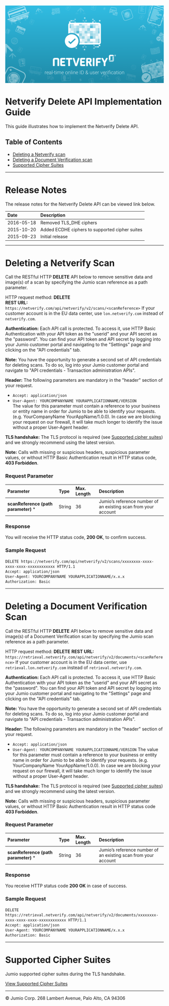 ![Jumio](/images/netverify.png)

# Netverify Delete API Implementation Guide

This guide illustrates how to implement the Netverify Delete API.


## Table of Contents

- [Deleting a Netverify scan](#deleting-a-netverify-scan)
- [Deleting a Document Verification scan](#deleting-a-document-verification-scan)
- [Supported Cipher Suites](#supported-cipher-suites)

---
# Release Notes

The release notes for the Netverify Delete API can be viewed link below.

| Date    | Description|
|:--------|:------------|
| 2016-05-18  |Removed TLS\_DHE ciphers|
| 2015-10-20  |Added ECDHE ciphers to supported cipher suites|
| 2015-09-23  |Initial release|

---
# Deleting a Netverify Scan

Call the RESTful HTTP **DELETE** API below to remove sensitive data and image(s) of a scan by specifying the Jumio scan reference as a path parameter.

HTTP request method: **DELETE**<br>
**REST URL:** `https://netverify.com/api/netverify/v2/scans/<scanReference>`
If your customer account is in the EU data center, use `lon.netverify.com` instead of `netverify.com`.

**Authentication:** Each API call is protected. To access it, use HTTP Basic Authentication with your API token as the "userid" and your API secret as the "password". You can find your API token and API secret by logging into your Jumio customer portal and navigating to the "Settings" page and clicking on the "API credentials" tab.

**Note:** You have the opportunity to generate a second set of API credentials for deleting scans. To do so, log into your Jumio customer portal and navigate to "API credentials - Transaction administration APIs".

**Header:** The following parameters are mandatory in the "header" section of your request.<br>
-	`Accept: application/json`<br />
-	`User-Agent: YOURCOMPANYNAME YOURAPPLICATIONNAME/VERSION`<br />
The value for this parameter must contain a reference to your business or entity name in order for Jumio to be able to identify your requests. (e.g. YourCompanyName YourAppName/1.0.0). In case we are blocking your request on our firewall, it will take much longer to identify the issue without a proper User-Agent header.

**TLS handshake:** The TLS protocol is required (see [Supported cipher suites](/netverify/supported-cipher-suites.md)) and we strongly recommend using the latest version.

**Note:** Calls with missing or suspicious headers, suspicious parameter values, or without HTTP Basic Authentication result in HTTP status code, **403 Forbidden**.

### Request Parameter

|Parameter       | Type    | Max. Length| Description|
|:---------------|:--------|:------------|:------------|
|**scanReference (path parameter)** *| String|36|Jumio’s reference number of an existing scan from your account|

### Response

You will receive the HTTP status code, **200 OK**, to confirm success.

### Sample Request

```
DELETE https://netverify.com/api/netverify/v2/scans/xxxxxxxx-xxxx-xxxx-xxxx-xxxxxxxxxxxx HTTP/1.1
Accept: application/json
User-Agent: YOURCOMPANYNAME YOURAPPLICATIONNAME/x.x.x
Authorization: Basic
```

---

# Deleting a Document Verification Scan

Call the RESTful HTTP **DELETE** API below to remove sensitive data and image(s) of a Document Verification scan by specifying the Jumio scan reference as a path parameter.

HTTP request method: **DELETE**
**REST URL:** `https://retrieval.netverify.com/api/netverify/v2/documents/<scanReference>`
If your customer account is in the EU data center, use `retrieval.lon.netverify.com` instead of `retrieval.netverify.com`.

**Authentication:** Each API call is protected. To access it, use HTTP Basic Authentication with your API token as the "userid" and your API secret as the "password". You can find your API token and API secret by logging into your Jumio customer portal and navigating to the "Settings" page and clicking on the "API credentials" tab.

**Note:** You have the opportunity to generate a second set of API credentials for deleting scans. To do so, log into your Jumio customer portal and navigate to "API credentials - Transaction administration APIs".

**Header:** The following parameters are mandatory in the "header" section of your request.
-	`Accept: application/json`
-	`User-Agent: YOURCOMPANYNAME YOURAPPLICATIONNAME/VERSION`
The value for this parameter must contain a reference to your business or entity name in order for Jumio to be able to identify your requests. (e.g. YourCompanyName YourAppName/1.0.0). In case we are blocking your request on our firewall, it will take much longer to identify the issue without a proper User-Agent header.

**TLS handshake:** The TLS protocol is required (see [Supported cipher suites](/netverify/supported-cipher-suites.md)) and we strongly recommend using the latest version.

**Note:** Calls with missing or suspicious headers, suspicious parameter values, or without HTTP Basic Authentication result in HTTP status code **403 Forbidden**.

### Request Parameter

|Parameter       | Type    | Max. Length| Description|
|:--------|:--------|:--------|:---------|
|**scanReference (path parameter)** *| String|36|Jumio’s reference number of an existing scan from your account|

### Response

You receive HTTP status code **200 OK** in case of success.

### Sample Request

```
DELETE https://retrieval.netverify.com/api/netverify/v2/documents/xxxxxxxx-xxxx-xxxx-xxxx-xxxxxxxxxxxx HTTP/1.1
Accept: application/json
User-Agent: YOURCOMPANYNAME YOURAPPLICATIONNAME/x.x.x
Authorization: Basic
```

---

# Supported Cipher Suites
Jumio supported cipher suites during the TLS handshake.<p>
[View Supported Cipher Suites](/netverify/supported-cipher-suites.md)

---
&copy; Jumio Corp. 268 Lambert Avenue, Palo Alto, CA 94306
